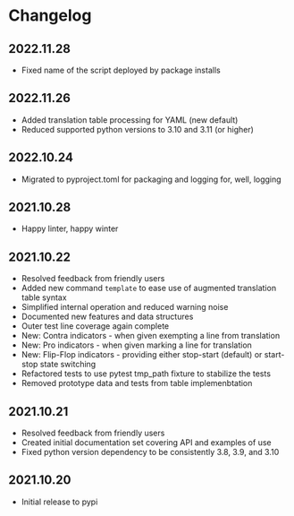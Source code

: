 # Changelog

## 2022.11.28

* Fixed name of the script deployed by package installs

## 2022.11.26

* Added translation table processing for YAML (new default)
* Reduced supported python versions to 3.10 and 3.11 (or higher)

## 2022.10.24

* Migrated to pyproject.toml for packaging and logging for, well, logging

## 2021.10.28

* Happy linter, happy winter

## 2021.10.22

* Resolved feedback from friendly users
* Added new command `template` to ease use of augmented translation table syntax
* Simplified internal operation and reduced warning noise
* Documented new features and data structures
* Outer test line coverage again complete
* New: Contra indicators - when given exempting a line from translation
* New: Pro indicators - when given marking a line for translation
* New: Flip-Flop indicators - providing either stop-start (default) or start-stop state switching
* Refactored tests to use pytest tmp_path fixture to stabilize the tests
* Removed prototype data and tests from table implemenbtation

## 2021.10.21

* Resolved feedback from friendly users
* Created initial documentation set covering API and examples of use
* Fixed python version dependency to be consistently 3.8, 3.9, and 3.10

## 2021.10.20

* Initial release to pypi
